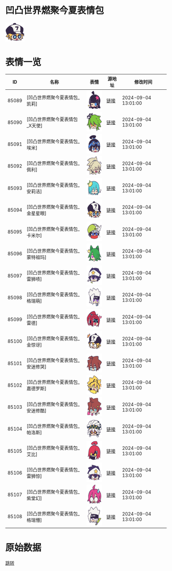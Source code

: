 # 凹凸世界燃聚今夏表情包

<img src="./cover.png" height="60" alt="cover" />

# 表情一览

|ID|名称|表情|源地址|修改时间|
|----|----|----|----|----|
|85089|[凹凸世界燃聚今夏表情包_凯莉]|<img src="./pic/085089_%5B凹凸世界燃聚今夏表情包_凯莉%5D.png" height="60" alt="凯莉"/>|[链接](https://i0.hdslb.com/bfs/garb/10f9bdcdf7effa6dc1ed9c753b0565a5b1a21aca.png)|2024-09-04 13:01:00|
|85090|[凹凸世界燃聚今夏表情包_X天使]|<img src="./pic/085090_%5B凹凸世界燃聚今夏表情包_X天使%5D.png" height="60" alt="X天使"/>|[链接](https://i0.hdslb.com/bfs/garb/6a839cac9187e14f5a6fef72c204f74e5f4653ea.png)|2024-09-04 13:01:00|
|85091|[凹凸世界燃聚今夏表情包_埃米]|<img src="./pic/085091_%5B凹凸世界燃聚今夏表情包_埃米%5D.png" height="60" alt="埃米"/>|[链接](https://i0.hdslb.com/bfs/garb/9ef7f1a5d6857ce7125037415e472bf8dec2b9cb.png)|2024-09-04 13:01:00|
|85092|[凹凸世界燃聚今夏表情包_佩利]|<img src="./pic/085092_%5B凹凸世界燃聚今夏表情包_佩利%5D.png" height="60" alt="佩利"/>|[链接](https://i0.hdslb.com/bfs/garb/b25df05839ba6fb9fc4db2cb2e28fd0c72f572cf.png)|2024-09-04 13:01:00|
|85093|[凹凸世界燃聚今夏表情包_安莉洁]|<img src="./pic/085093_%5B凹凸世界燃聚今夏表情包_安莉洁%5D.png" height="60" alt="安莉洁"/>|[链接](https://i0.hdslb.com/bfs/garb/2f73b746c9d1d2113894049fb79cbd6cca049d6d.png)|2024-09-04 13:01:00|
|85094|[凹凸世界燃聚今夏表情包_金星星眼]|<img src="./pic/085094_%5B凹凸世界燃聚今夏表情包_金星星眼%5D.png" height="60" alt="金星星眼"/>|[链接](https://i0.hdslb.com/bfs/garb/f447d59c96bd271a25625db375c6ff36629d6369.png)|2024-09-04 13:01:00|
|85095|[凹凸世界燃聚今夏表情包_卡米尔]|<img src="./pic/085095_%5B凹凸世界燃聚今夏表情包_卡米尔%5D.png" height="60" alt="卡米尔"/>|[链接](https://i0.hdslb.com/bfs/garb/ebb59aa1c944088bf2ef8a3ea801257534699ef4.png)|2024-09-04 13:01:00|
|85096|[凹凸世界燃聚今夏表情包_蒙特祖玛]|<img src="./pic/085096_%5B凹凸世界燃聚今夏表情包_蒙特祖玛%5D.png" height="60" alt="蒙特祖玛"/>|[链接](https://i0.hdslb.com/bfs/garb/5d743c84afd5592248e880a4f6fdd2961b8e1f9d.png)|2024-09-04 13:01:00|
|85097|[凹凸世界燃聚今夏表情包_雷狮啧]|<img src="./pic/085097_%5B凹凸世界燃聚今夏表情包_雷狮啧%5D.png" height="60" alt="雷狮啧"/>|[链接](https://i0.hdslb.com/bfs/garb/9d33a60631649a3a831e9741185e3766475a7fbc.png)|2024-09-04 13:01:00|
|85098|[凹凸世界燃聚今夏表情包_格瑞萌]|<img src="./pic/085098_%5B凹凸世界燃聚今夏表情包_格瑞萌%5D.png" height="60" alt="格瑞萌"/>|[链接](https://i0.hdslb.com/bfs/garb/bd3c3c7f6852d3507c8fcba9a13d4ba4548ac9ac.png)|2024-09-04 13:01:00|
|85099|[凹凸世界燃聚今夏表情包_雷德]|<img src="./pic/085099_%5B凹凸世界燃聚今夏表情包_雷德%5D.png" height="60" alt="雷德"/>|[链接](https://i0.hdslb.com/bfs/garb/3543fb19a0e86e6d4bd5abd6914cfcc85f3e9c08.png)|2024-09-04 13:01:00|
|85100|[凹凸世界燃聚今夏表情包_金惊讶]|<img src="./pic/085100_%5B凹凸世界燃聚今夏表情包_金惊讶%5D.png" height="60" alt="金惊讶"/>|[链接](https://i0.hdslb.com/bfs/garb/4e77c0b6d7326366ff15678c549dbeb805998de6.png)|2024-09-04 13:01:00|
|85101|[凹凸世界燃聚今夏表情包_安迷修哭]|<img src="./pic/085101_%5B凹凸世界燃聚今夏表情包_安迷修哭%5D.png" height="60" alt="安迷修哭"/>|[链接](https://i0.hdslb.com/bfs/garb/dc582226991b3043dc9b497f5adfdf1cd336490f.png)|2024-09-04 13:01:00|
|85102|[凹凸世界燃聚今夏表情包_嘉德罗斯]|<img src="./pic/085102_%5B凹凸世界燃聚今夏表情包_嘉德罗斯%5D.png" height="60" alt="嘉德罗斯"/>|[链接](https://i0.hdslb.com/bfs/garb/5a56e122b0b734670691b8dad1399ae5525bd40c.png)|2024-09-04 13:01:00|
|85103|[凹凸世界燃聚今夏表情包_安迷修酷]|<img src="./pic/085103_%5B凹凸世界燃聚今夏表情包_安迷修酷%5D.png" height="60" alt="安迷修酷"/>|[链接](https://i0.hdslb.com/bfs/garb/c2330fa49b6ad8a888c959c560f9abba3045c8a8.png)|2024-09-04 13:01:00|
|85104|[凹凸世界燃聚今夏表情包_帕洛斯]|<img src="./pic/085104_%5B凹凸世界燃聚今夏表情包_帕洛斯%5D.png" height="60" alt="帕洛斯"/>|[链接](https://i0.hdslb.com/bfs/garb/3737065f781a75f8223e325b2b3fbc48e0d7087b.png)|2024-09-04 13:01:00|
|85105|[凹凸世界燃聚今夏表情包_艾比]|<img src="./pic/085105_%5B凹凸世界燃聚今夏表情包_艾比%5D.png" height="60" alt="艾比"/>|[链接](https://i0.hdslb.com/bfs/garb/c8a232b3514c584c1b685292ec21d42aee214db6.png)|2024-09-04 13:01:00|
|85106|[凹凸世界燃聚今夏表情包_雷狮惊]|<img src="./pic/085106_%5B凹凸世界燃聚今夏表情包_雷狮惊%5D.png" height="60" alt="雷狮惊"/>|[链接](https://i0.hdslb.com/bfs/garb/3957356a0a2b555411762bc6335e372920fd3560.png)|2024-09-04 13:01:00|
|85107|[凹凸世界燃聚今夏表情包_紫堂幻]|<img src="./pic/085107_%5B凹凸世界燃聚今夏表情包_紫堂幻%5D.png" height="60" alt="紫堂幻"/>|[链接](https://i0.hdslb.com/bfs/garb/e99ecb66d7ad38209b307f25b7a6487d1e9916cd.png)|2024-09-04 13:01:00|
|85108|[凹凸世界燃聚今夏表情包_格瑞懵]|<img src="./pic/085108_%5B凹凸世界燃聚今夏表情包_格瑞懵%5D.png" height="60" alt="格瑞懵"/>|[链接](https://i0.hdslb.com/bfs/garb/8d31aa15f8cbfd01d76ca9d4f9b6aca32bfd838a.png)|2024-09-04 13:01:00|

# 原始数据

[跳转](./raw.json)

